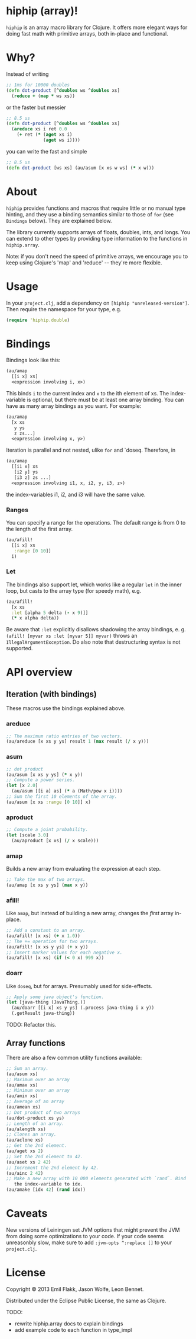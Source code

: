 hiphip (array)!
===========

`hiphip` is an array macro library for Clojure. It offers more elegant
ways for doing fast math with primitive arrays, both in-place and
functional.

# Why?

Instead of writing
```clojure
;; 1ms for 10000 doubles
(defn dot-product [^doubles ws ^doubles xs]
  (reduce + (map * ws xs))
```

or the faster but messier
```clojure
;; 8.5 us
(defn dot-product [^doubles ws ^doubles xs]
  (areduce xs i ret 0.0
    (+ ret (* (aget xs i)
              (aget ws i))))
```

you can write the fast and simple
```clojure
;; 8.5 us
(defn dot-product [ws xs] (au/asum [x xs w ws] (* x w)))
```

# About

`hiphip` provides functions and macros that require little or no
manual type hinting, and they use a binding semantics similar to those
of `for` (see `Bindings` below). They are explained below.

The library currently supports arrays of floats, doubles, ints, and
longs. You can extend to other types by providing type information to
the functions in `hiphip.array`.

Note: if you don't need the speed of primitive arrays, we encourage you
to keep using Clojure's 'map' and 'reduce' -- they're more flexible.

# Usage

In your `project.clj`, add a dependency on 
`[hiphip "unreleased-version"]`. Then require the namespace for your type, e.g.

```clojure 
(require 'hiphip.double) 
```

# Bindings

Bindings look like this:

```clojure
(au/amap
  [[i x] xs]
  <expression involving i, x>)
```

This binds `i` to the current index and `x` to the ith element of xs.
The index-variable is optional, but there must be at least one array
binding. You can have as many array bindings as you want. For example:

```clojure
(au/amap
  [x xs
   y ys 
   z zs...]
  <expression involving x, y>)
```

Iteration is parallel and not nested, ulike `for` and `doseq.
Therefore, in

```clojure
(au/amap
  [[i1 x] xs
   [i2 y] ys
   [i3 z] zs ...]
  <expression involving i1, x, i2, y, i3, z>)
```

the index-variables i1, i2, and i3 will have the same value.

### Ranges

You can specify a range for the operations. The default range is from
0 to the length of the first array.

```clojure
(au/afill!
  [[i x] xs
   :range [0 10]]
  i)
```

### Let

The bindings also support let, which works like a regular `let` in the
inner loop, but casts to the array type (for speedy math), e.g.

```clojure
(au/afill!
  [x xs
  :let [alpha 5 delta (- x 9)]]
  (* x alpha delta)) 
```

Be aware that `:let` explicitly disallows shadowing the array
bindings, e. g. `(afill! [myvar xs :let [myvar 5]] myvar)` throws an
`IllegalArgumentException`. Do also note that destructuring syntax is
not supported.

# API overview

## Iteration (with bindings)

These macros use the bindings explained above.

### areduce

```clojure
;; The maximum ratio entries of two vectors.
(au/areduce [x xs y ys] result 1 (max result (/ x y)))
```

### asum

```clojure
;; dot product
(au/asum [x xs y ys] (* x y))
;; Compute a power series.
(let [x 2.0]
  (au/asum [[i a] as] (* a (Math/pow x i))))
;; Sum the first 10 elements of the array.
(au/asum [x xs :range [0 10]] x)
```

### aproduct

```clojure
;; Compute a joint probability.
(let [scale 3.0]
  (au/aproduct [x xs] (/ x scale)))
```

### amap

Builds a new array from evaluating the expression at each step.

```clojure
;; Take the max of two arrays.
(au/amap [x xs y ys] (max x y))
```

### afill!

Like `amap`, but instead of building a new array, changes the *first*
array in-place.

```clojure
;; Add a constant to an array.
(au/afill! [x xs] (+ x 1.0))
;; The += operation for two arrays.
(au/afill! [x xs y ys] (+ x y))
;; Insert marker values for each negative x.
(au/afill! [x xs] (if (< 0 x) 999 x))
```

### doarr

Like `doseq`, but for arrays. Presumably used for side-effects.

```clojure
;; Apply some java object's function.
(let [java-thing (JavaThing.)]
  (au/doarr [[i x] xs y ys] (.process java-thing i x y))
  (.getResult java-thing))
```

TODO: Refactor this.

## Array functions

There are also a few common utility functions available:

```clojure
;; Sum an array.
(au/asum xs)
;; Maximum over an array
(au/amax xs)
;; Minimum over an array
(au/amin xs)
;; Average of an array
(au/amean xs)
;; Dot product of two arrays
(au/dot-product xs ys)
;; Length of an array.
(au/alength xs)
;; Clones an array.
(au/aclone xs)
;; Get the 2nd element.
(au/aget xs 2)
;; Set the 2nd element to 42.
(au/aset xs 2 42)
;; Increment the 2nd element by 42.
(au/ainc 2 42)
;; Make a new array with 10 000 elements generated with `rand`. Bind
   the index-variable to idx.
(au/amake [idx 42] (rand idx)) 
```

# Caveats

New versions of Leiningen set JVM options that might prevent the JVM
from doing some optimizations to your code. If your code seems
unreasonbly slow, make sure to add `:jvm-opts ^:replace []` to your
`project.clj`.

# License

Copyright © 2013 Emil Flakk, Jason Wolfe, Leon Bennet.

Distributed under the Eclipse Public License, the same as Clojure.

TODO:

- rewrite hiphip.array docs to explain bindings
- add example code to each function in type_impl